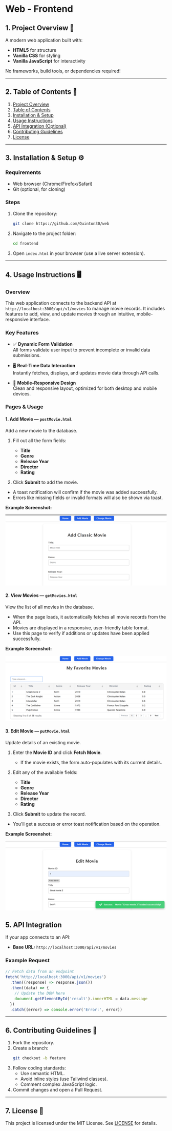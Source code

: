 # Web - Frontend

## 1. Project Overview 🚀

A modern web application built with:

- **HTML5** for structure
- **Vanilla CSS** for styling
- **Vanilla JavaScript** for interactivity

No frameworks, build tools, or dependencies required!

---

## 2. Table of Contents 📑

1. [Project Overview](#1-project-overview-🚀)
2. [Table of Contents](#2-table-of-contents-📑)
3. [Installation & Setup](#3-installation--setup-⚙️)
4. [Usage Instructions](#4-usage-instructions-🖥️)
5. [API Integration (Optional)](#5-api-integration)
6. [Contributing Guidelines](#6-contributing-guidelines-🤝)
7. [License](#7-license-📄)

---

## 3. Installation & Setup ⚙️

### Requirements

- Web browser (Chrome/Firefox/Safari)
- Git (optional, for cloning)

### Steps

1. Clone the repository:
   ```bash
   git clone https://github.com/Quinton30/web
   ```
2. Navigate to the project folder:
   ```bash
   cd frontend
   ```
3. Open `index.html` in your browser (use a live server extension).

---

## 4. Usage Instructions 🖥️

### Overview

This web application connects to the backend API at `http://localhost:3000/api/v1/movies` to manage movie records. It includes features to add, view, and update movies through an intuitive, mobile-responsive interface.

### Key Features

- ✅ **Dynamic Form Validation**  
   All forms validate user input to prevent incomplete or invalid data submissions.

- 🖥️ **Real-Time Data Interaction**  
   Instantly fetches, displays, and updates movie data through API calls.

- 📱 **Mobile-Responsive Design**  
   Clean and responsive layout, optimized for both desktop and mobile devices.

### Pages & Usage

#### 1. Add Movie — `postMovie.html`

Add a new movie to the database.

1. Fill out all the form fields:

   - **Title**
   - **Genre**
   - **Release Year**
   - **Director**
   - **Rating**

2. Click **Submit** to add the movie.

- A toast notification will confirm if the movie was added successfully.
- Errors like missing fields or invalid formats will also be shown via toast.

**Example Screenshot:**

![Add Movie Page](/images/add.png)

#### 2. View Movies — `getMovies.html`

View the list of all movies in the database.

- When the page loads, it automatically fetches all movie records from the API.
- Movies are displayed in a responsive, user-friendly table format.
- Use this page to verify if additions or updates have been applied successfully.

**Example Screenshot:**

![View Movies Page](/images/view.png)

#### 3. Edit Movie — `putMovie.html`

Update details of an existing movie.

1. Enter the **Movie ID** and click **Fetch Movie**.

   - If the movie exists, the form auto-populates with its current details.

2. Edit any of the available fields:

   - **Title**
   - **Genre**
   - **Release Year**
   - **Director**
   - **Rating**

3. Click **Submit** to update the record.

- You'll get a success or error toast notification based on the operation.

**Example Screenshot:**

![Edit Movie Page](/images/edit.png)


## 5. API Integration

If your app connects to an API:

- **Base URL:** `http://localhost:3000/api/v1/movies`

### Example Request

```javascript
// Fetch data from an endpoint
fetch('http://localhost:3000/api/v1/movies')
  .then((response) => response.json())
  .then((data) => {
    // Update the DOM here
    document.getElementById('result').innerHTML = data.message
  })
  .catch((error) => console.error('Error:', error))
```

---

## 6. Contributing Guidelines 🤝

1. Fork the repository.
2. Create a branch:
   ```bash
   git checkout -b feature
   ```
3. Follow coding standards:
   - Use semantic HTML.
   - Avoid inline styles (use Tailwind classes).
   - Comment complex JavaScript logic.
4. Commit changes and open a Pull Request.

---

## 7. License 📄

This project is licensed under the MIT License. See [LICENSE](LICENSE) for details.
